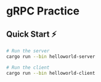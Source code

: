 # gRPC Practice

## Quick Start ⚡️
```bash
# Run the server
cargo run --bin helloworld-server

# Run the client
cargo run --bin helloworld-client
```
